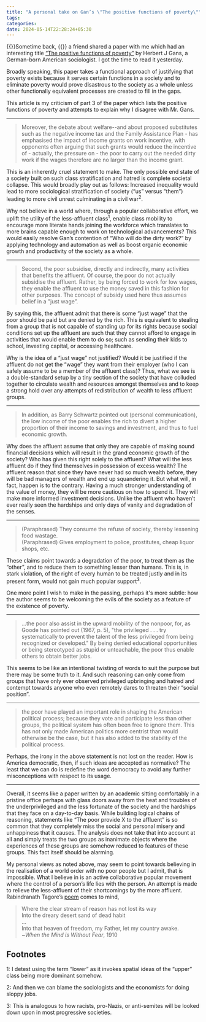 ```yaml
---
title: "A personal take on Gan’s \"The positive functions of poverty\""
tags:
categories: 
date: 2024-05-14T22:28:24+05:30
---
```



{{<dropcap>}}Sometime back, {{</dropcap>}} a friend shared a paper with me which had an interesting title [“The positive functions of poverty”][0]  by Herbert J Gans, a German-born American sociologist. I got the time to read it yesterday. 

Broadly speaking, this paper takes a functional approach of justifying that poverty exists because it serves certain functions in a society and to eliminate poverty would prove disastrous to the society as a whole unless other functionally equivalent processes are created to fill in the gaps. 

This article is my criticism of part 3 of the paper which lists the positive functions of poverty and attempts to explain why I disagree with Mr. Gans.

---

> Moreover, the debate about welfare--and about proposed substitutes such as the negative
income tax and the Family Assistance Plan - has emphasised the impact
of income grants on work incentive, with opponents often arguing that
such grants would reduce the incentive of - actually, the pressure on -
the poor to carry out the needed dirty work if the wages therefore are no
larger than the income grant.

This is an inherently cruel statement to make. The only possible end state of a society built on such class stratification and hatred is complete societal collapse. This would broadly play out as follows: Increased inequality would lead to more sociological stratification of society (“us” versus “them”) leading to more civil unrest culminating in a civil war<sup>2</sup>. 

Why not believe in a world where, through a popular collaborative effort, we uplift the utility of the less-affluent class<sup>1</sup>, enable class mobility to encourage more literate hands joining the workforce which translates to more brains capable enough to work on technological advancements? This would easily resolve Gan’s contention of “Who will do the dirty work?” by applying technology and automation as well as boost organic economic growth and productivity of the society as a whole.

---

> Second, the poor subsidise, directly and indirectly, many activities that benefits the affluent. Of course, the poor do not actually subsidise the affluent. Rather, by being forced to work for low wages, they enable the affluent to use the money saved in this fashion for other purposes. The concept of subsidy used here thus assumes belief in a "just wage”.

By saying this, the affluent admit that there is some “just wage” that the poor should be paid but are denied by the rich. This is equivalent to stealing from a group that is not capable of standing up for its rights because social conditions set up the affluent are such that they cannot afford to engage in activities that would enable them to do so; such as sending their kids to school, investing capital, or accessing healthcare. 

Why is the idea of a “just wage” not justified? Would it be justified if the affluent do not get the “wage” they want from their employer (who I can safely assume to be a member of the affluent class)? Thus, what we see is a double-standard setup by a tiny section of the society that have colluded together to circulate wealth and resources amongst themselves and to keep a strong hold over any attempts of redistribution of wealth to less affluent groups. 

---

>  In addition, as Barry Schwartz pointed out (personal communication), the low income of the poor enables the rich to divert a higher proportion of their income to savings and investment, and thus to fuel economic growth.

Why does the affluent assume that only they are capable of making sound financial decisions which will result in the grand economic growth of the society? Who has given this right solely to the affluent? What will the less affluent do if they find themselves in possession of excess wealth? The affluent reason that since they have never had so much wealth before, they will be bad managers of wealth and end up squandering it. But what will, in fact, happen is to the contrary. Having a much stronger understanding of the value of money, they will be more cautious on how to spend it. They will make more informed investment decisions. Unlike the affluent who haven’t ever really seen the hardships and only days of vanity and degradation of the senses. 

---

> (Paraphrased) They consume the refuse of society, thereby lessening food wastage.  
> (Paraphrased) Gives employment to police, prostitutes, cheap liquor shops, etc.

These claims point towards a degradation of the poor, to treat them as the “other”, and to reduce them to something lesser than humans. This is, in stark violation, of the right of every human to be treated justly and in its present form, would not gain much popular support<sup>3</sup>. 

One more point I wish to make in the passing, perhaps it's more subtle: how the author seems to be welcoming the evils of the society as a feature of the existence of poverty. 

---

> …the poor also assist in the upward mobility of the nonpoor, for, as Goode has pointed out (1967, p. 5), "the privileged . . . try systematically to prevent the talent of the less privileged from being recognized or developed." By being denied educational opportunities or being stereotyped as stupid or unteachable, the poor thus enable others to obtain better jobs.

This seems to be like an intentional twisting of words to suit the purpose but there may be some truth to it. And such reasoning can only come from groups that have only ever observed privileged upbringing and hatred and contempt towards anyone who even remotely dares to threaten their “social position”. 

---

>  the poor have played an important role in shaping the American political process; because they vote and participate less than other groups, the political system has often been free to ignore them. This has not only made American politics more centrist than would otherwise be the case, but it has also added to the stability of the political process.

Perhaps, the irony in the above statement is not lost on the reader. How is America democratic, then, if such ideas are accepted as normative? The least that we can do is redefine the word democracy to avoid any further misconceptions with respect to its usage.

---

Overall, it seems like a paper written by an academic sitting comfortably in a pristine office perhaps with glass doors away from the heat and troubles of the underprivileged and the less fortunate of the society and the hardships that they face on a day-to-day basis. While building logical chains of reasoning, statements like “The poor provide X to the affluent” is so common that they completely miss the social and personal misery and unhappiness that it causes. The analysis does not take that into account at all and simply treats the two groups as inanimate objects where the experiences of these groups are somehow reduced to features of these groups. This fact itself should be alarming. 

My personal views as noted above, may seem to point towards believing in the realisation of a world order with no poor people but I admit, that is impossible. What I believe in is an active collaborative popular movement where the control of a person’s life lies with the person. An attempt is made to relieve the less-affluent of their shortcomings by the more affluent. Rabindranath Tagore’s [poem][1] comes to mind,

> Where the clear stream of reason has not lost its way   
Into the dreary desert sand of dead habit   
…    
Into that heaven of freedom, my Father, let my country awake.    
~_When the Mind is Without Fear_, 1910

## Footnotes

1: I detest using the term “lower” as it invokes spatial ideas of the “upper” class being more dominant somehow. 

2: And then we can blame the sociologists and the economists for doing sloppy jobs. 

3: This is analogous to how racists, pro-Nazis, or anti-semites will be looked down upon in most progressive societies. 

[0]: https://www.jstor.org/stable/2776496
[1]: https://allpoetry.com/where-the-mind-is-without-fear